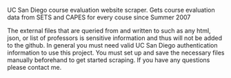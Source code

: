 UC San Diego course evaluation website scraper. Gets course evaluation data from SETS and CAPES for every couse since Summer 2007

The external files that are queried from and written to such as any html, json, or list of professors
is sensitive information and thus will not be added to the github. In general you must need valid UC San Diego authentication
information to use this project. You must set up and save the necessary files manually beforehand to get started scraping. If you have any 
questions please contact me.
